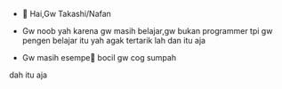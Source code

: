 - 👋 Hai,Gw Takashi/Nafan

- Gw noob yah karena gw masih belajar,gw bukan programmer tpi gw pengen belajar itu yah agak tertarik lah dan itu aja

- Gw masih esempe🗿 bocil gw cog sumpah

dah itu aja
